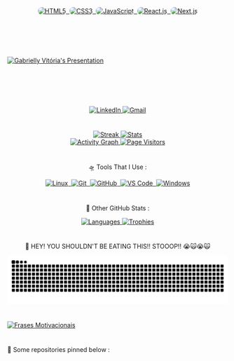 <!-- Stacks -->
<div align="center">
  <a href="https://github.com/gabrielly-vitoria">
    <img class="badge" src="https://img.shields.io/badge/-HTML5-2e003e?style=for-the-badge&logo=html5&logoColor=ffffff" alt="HTML5">&nbsp;
    <img class="badge" src="https://img.shields.io/badge/-CSS3-2e003e?style=for-the-badge&logo=css3&logoColor=ffffff" alt="CSS3">&nbsp;
    <img class="badge" src="https://img.shields.io/badge/-JavaScript-2e003e?style=for-the-badge&logo=javascript&logoColor=F7DF1E" alt="JavaScript">&nbsp;
    <img class="badge" src="https://img.shields.io/badge/-React.js-2e003e?style=for-the-badge&logo=react&logoColor=61DAFB" alt="React.js">&nbsp;
    <img class="badge" src="https://img.shields.io/badge/-Next.js-2e003e?style=for-the-badge&logo=next.js&logoColor=ffffff" alt="Next.js">
  </a>
</div>

<!-- Margin -->
<br><br><br><br>

<!-- Typing Presentation -->
<a href="https://github.com/gabrielly-vitoria">
  <img src="https://readme-typing-svg.herokuapp.com/?color=9370DB&size=35&center=true&vCenter=true&width=1000&lines=🪐+Hey,+i'm+Gabrielly+Vitória;⚛️+I'm+a+React+developer;🎨+I'm+a+Frontend+Developer+•+ᴗ+-;🚀+I'm+17+years+old+•ᴗ•;" alt="Gabrielly Vitória's Presentation"/>
</a>

<!-- Margin -->
<br><br><br><br>

<!-- Contato -->
<div align="center">
  <a href="https://www.linkedin.com/in/gabrielly-vit%C3%B3ria-6141882b3/" target="_blank">
  <img src="https://img.shields.io/badge/LinkedIn-2e003e?style=for-the-badge&logo=linkedin&logoColor=ffffff&borderRadius=8" alt="LinkedIn" />
</a>
<a href="mailto:gabriellyv1244@gmail.com" target="_blank">
  <img src="https://img.shields.io/badge/-Gmail-2e003e?style=for-the-badge&logo=gmail&logoColor=ffffff&borderRadius=8" alt="Gmail" />
</a>
</div>

#

<!-- Streak & Stats -->
<div align="center">
  <a href="https://github.com/gabrielly-vitoria">
    <img width="50%" height="195px" src="https://github-readme-streak-stats-salesp07.vercel.app/?user=gabrielly-vitoria&count_private=true&theme=radical&hide_border=true" alt="Streak" />
    <img width="49%" height="195px" src="https://github-readme-stats.vercel.app/api?username=gabrielly-vitoria&show_icons=true&count_private=true&hide_border=true&theme=radical" alt="Stats" />
  </a>
</div>

<!-- Contributions -->
<div align="center">
  <a href="https://github.com/gabrielly-vitoria">
    <img src="https://github-readme-activity-graph.vercel.app/graph?username=gabrielly-vitoria&bg_color=000000&color=9370DB&line=FFD700&point=1E90FF&area=true&hide_border=true" alt="Activity Graph" />
    <img width="10%" src="https://visitor-badge.laobi.icu/badge?page_id=gabrielly-vitoria.gabrielly-vitoria" alt="Page Visitors" />
  </a>
</div>

#

<!-- Tools -->
<p align="center">🛸 Tools That I Use :</p>
<div align="center">
  <a href="https://github.com/gabrielly-vitoria">
    <img src="https://img.shields.io/badge/-Linux-2e003e?style=for-the-badge&logo=linux&logoColor=ffffff&borderRadius=8" alt="Linux">&nbsp;
<img src="https://img.shields.io/badge/-Git-2e003e?style=for-the-badge&logo=git&logoColor=F05032&borderRadius=8" alt="Git">&nbsp;
<img src="https://img.shields.io/badge/-GitHub-2e003e?style=for-the-badge&logo=github&logoColor=ffffff&borderRadius=8" alt="GitHub">&nbsp;
<img src="https://img.shields.io/badge/-Visual%20Studio%20Code-2e003e?style=for-the-badge&logo=visualstudiocode&logoColor=007ACC&borderRadius=8" alt="VS Code">&nbsp;
<img src="https://img.shields.io/badge/-Windows-2e003e?style=for-the-badge&logo=windows&logoColor=ffffff&borderRadius=8" alt="Windows">
  </a>
</div>

#

<!-- Outras Estatísticas -->
<p align="center">🌙 Other GitHub Stats :</p>
<div align="center">
  <a href="https://github.com/gabrielly-vitoria">
    <img width="49%" height="195px" src="https://github-readme-stats.vercel.app/api/top-langs/?username=gabrielly-vitoria&layout=compact&hide_border=true&theme=radical" alt="Languages"/>
    <img width="50%" height="195px" src="https://github-profile-trophy.vercel.app/?username=gabrielly-vitoria&theme=dracula&row=2&no-bg=false&column=5&margin-w=0&margin-h=0" alt="Trophies" />
  </a>
</div>

#

<!-- Snake -->
<p align="center">
  🐍 HEY! YOU SHOULDN'T BE EATING THIS!! STOOOP!! 😭🙀😭🙀
</p>
<div align="center">
  <a href="https://github.com/gabrielly-vitoria">
    <picture align="center">
      <source media="(prefers-color-scheme: dark)" srcset="https://raw.githubusercontent.com/gabrielly-vitoria/gabrielly-vitoria/output/github-contribution-grid-snake-dark.svg">
      <source media="(prefers-color-scheme: light)" srcset="https://raw.githubusercontent.com/gabrielly-vitoria/gabrielly-vitoria/output/github-contribution-grid-snake-dark.svg">
      <img align="center" alt="github contribution grid snake animation" src="https://raw.githubusercontent.com/gabrielly-vitoria/gabrielly-vitoria/output/github-contribution-grid-snake.svg">
    </picture>
  </a>
</div>

#

<!-- Frases -->
<a href="https://github.com/gabrielly-vitoria">
  <img src="https://readme-typing-svg.herokuapp.com/?color=9370DB&size=35&center=true&vCenter=true&width=1000&lines=%F0%9F%A7%91+No+matter+how+hard,+persist,+%26+code!;%F0%9F%9A%80+No+matter+the+challenge,+progress,+%26+code!;%F0%9F%94%A7+No+matter+the+obstacle,+advance,+%26+code!;%F0%9F%93%9A+No+matter+the+mistake,+learn,+%26+code!;%E2%8F%B3+No+matter+the+time,+achieve,+%26+code!;%F0%9F%A4%94+No+matter+the+doubt,+trust,+%26+code!;%F0%9F%95%92+No+matter+the+pace,+continue,+%26+code!;%F0%9F%9B%A4+No+matter+the+path,+follow,+%26+code!;%F0%9F%94%84+No+matter+the+failure,+restart,+%26+code!;%F0%9F%97%82+No+matter+the+chaos,+organize,+%26+code!" alt="Frases Motivacionais">
</a>

#

<!-- Fixos -->
<p align="left">
  📌 Some repositories pinned below :
</p>

<style>
  .badge {
    border-radius: 8px;
  }
</style>
